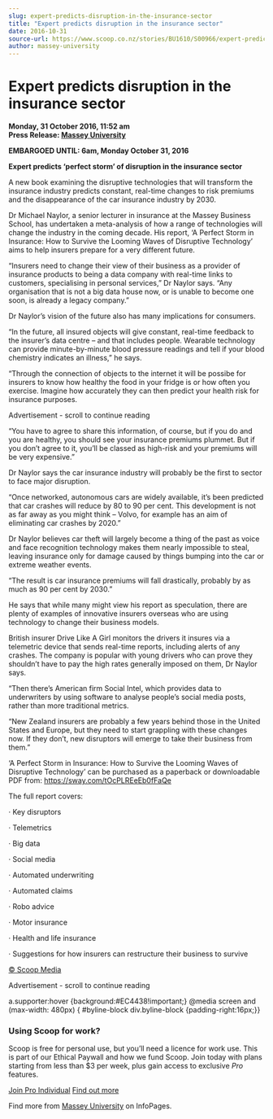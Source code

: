 ```yaml
---
slug: expert-predicts-disruption-in-the-insurance-sector
title: "Expert predicts disruption in the insurance sector"
date: 2016-10-31
source-url: https://www.scoop.co.nz/stories/BU1610/S00966/expert-predicts-disruption-in-the-insurance-sector.htm
author: massey-university
---
```

Expert predicts disruption in the insurance sector
==================================================

**Monday, 31 October 2016, 11:52 am**  
**Press Release: [Massey University](https://info.scoop.co.nz/Massey_University)**

**EMBARGOED UNTIL: 6am, Monday October 31, 2016**

**Expert predicts ‘perfect storm’ of disruption in the insurance sector**

A new book examining the disruptive technologies that will transform the insurance industry predicts constant, real-time changes to risk premiums and the disappearance of the car insurance industry by 2030.

Dr Michael Naylor, a senior lecturer in insurance at the Massey Business School, has undertaken a meta-analysis of how a range of technologies will change the industry in the coming decade. His report, ‘A Perfect Storm in Insurance: How to Survive the Looming Waves of Disruptive Technology’ aims to help insurers prepare for a very different future.

“Insurers need to change their view of their business as a provider of insurance products to being a data company with real-time links to customers, specialising in personal services,” Dr Naylor says. “Any organisation that is not a big data house now, or is unable to become one soon, is already a legacy company.”

Dr Naylor’s vision of the future also has many implications for consumers.

“In the future, all insured objects will give constant, real-time feedback to the insurer’s data centre – and that includes people. Wearable technology can provide minute-by-minute blood pressure readings and tell if your blood chemistry indicates an illness,” he says.

“Through the connection of objects to the internet it will be possibe for insurers to know how healthy the food in your fridge is or how often you exercise. Imagine how accurately they can then predict your health risk for insurance purposes.

Advertisement - scroll to continue reading





“You have to agree to share this information, of course, but if you do and you are healthy, you should see your insurance premiums plummet. But if you don’t agree to it, you’ll be classed as high-risk and your premiums will be very expensive.”

Dr Naylor says the car insurance industry will probably be the first to sector to face major disruption.

“Once networked, autonomous cars are widely available, it’s been predicted that car crashes will reduce by 80 to 90 per cent. This development is not as far away as you might think – Volvo, for example has an aim of eliminating car crashes by 2020.”

Dr Naylor believes car theft will largely become a thing of the past as voice and face recognition technology makes them nearly impossible to steal, leaving insurance only for damage caused by things bumping into the car or extreme weather events.

“The result is car insurance premiums will fall drastically, probably by as much as 90 per cent by 2030.”

He says that while many might view his report as speculation, there are plenty of examples of innovative insurers overseas who are using technology to change their business models.

British insurer Drive Like A Girl monitors the drivers it insures via a telemetric device that sends real-time reports, including alerts of any crashes. The company is popular with young drivers who can prove they shouldn’t have to pay the high rates generally imposed on them, Dr Naylor says.

“Then there’s American firm Social Intel, which provides data to underwriters by using software to analyse people’s social media posts, rather than more traditional metrics.

“New Zealand insurers are probably a few years behind those in the United States and Europe, but they need to start grappling with these changes now. If they don’t, new disruptors will emerge to take their business from them.”

‘A Perfect Storm in Insurance: How to Survive the Looming Waves of Disruptive Technology’ can be purchased as a paperback or downloadable PDF from: https://sway.com/tOcPLREeEb0fFaQe

The full report covers:

· Key disruptors

· Telemetrics

· Big data

· Social media

· Automated underwriting

· Automated claims

· Robo advice

· Motor insurance

· Health and life insurance

· Suggestions for how insurers can restructure their business to survive

  

[© Scoop Media](http://www.scoop.co.nz/about/terms.html)  

Advertisement - scroll to continue reading



a.supporter:hover {background:#EC4438!important;} @media screen and (max-width: 480px) { #byline-block div.byline-block {padding-right:16px;}}

### Using Scoop for work?

Scoop is free for personal use, but you’ll need a licence for work use. This is part of our Ethical Paywall and how we fund Scoop. Join today with plans starting from less than $3 per week, plus gain access to exclusive _Pro_ features.  
  
[Join Pro Individual](https://pro.scoop.co.nz/Individual/?from=ProIn24) [Find out more](https://pro.scoop.co.nz/using-scoop-for-work/?from=ProIn24)

Find more from [Massey University](https://info.scoop.co.nz/Massey_University) on InfoPages.